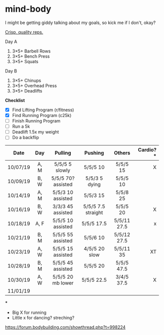 # mind-body

I might be getting giddy talking about my goals, so kick me if I don't, okay?

[Crisp, quality reps.](https://thefitness.wiki/routines/r-fitness-basic-beginner-routine/)

Day A
1. 3×5+ Barbell Rows
2. 3×5+ Bench Press
3. 3×5+ Squats

Day B
1. 3×5+ Chinups
2. 3×5+ Overhead Press
3. 3×5+ Deadlifts

__Checklist__
- [x] Find Lifting Program (r/fitness)
- [x] Find Running Program (c25k)
- [ ] Finish Running Program
- [ ] Run a 5k
- [ ] Deadlift 1.5x my weight
- [ ] Do a backflip

Date | Day | Pulling | Pushing | Others | Cardio?* 
--- | :---: | :---: | :---: | :---: | ---:
10/07/19 | A, M | 5/5/5 5 slowly | 5/5/5 10 | 5/5/5 15 | X
10/09/19 | B, W | 5/5/5 70? assisted | 5/5/3 5 dying | 5/5/5 10
10/14/19 | A, M | 5/5/3 10 assisted | 5/5/3 15 | 5/5/8 25
10/16/19 | B, W | 3/3/3 45 assisted | 5/5/5 7.5 straight | 5/5/5 20 | X
10/18/19 | A, F | 5/5/5 10 assisted | 5/5/5 17.5 | 5/5/11 27.5 | x
10/21/19 | B, M | 5/5/5 55 assisted | 5/5/6 10 | 5/5/12 27.5
10/23/19 | A, W | 5/5/5 15 assisted | 4/5/5 20 slow | 5/5/11 35 | XT
10/28/19 | B, M | 5/5/5 45 assisted | 5/5/5 20 | 5/5/5 47.5
10/30/19 | A, W | 5/5/5 20 mb lower | 5/5/5 22.5 | 3/4/5 37.5 | X
11/01/19 | | | | 

**\***
* Big X for running
* Little x for dancing? streching?

<https://forum.bodybuilding.com/showthread.php?t=998224>
